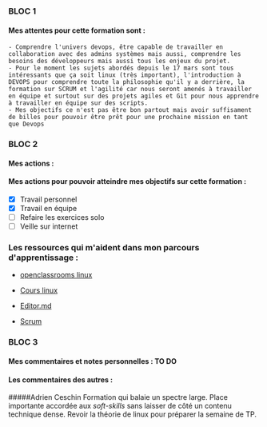 ### BLOC 1

#### Mes attentes pour cette formation sont :
    - Comprendre l'univers devops, être capable de travailler en collaboration avec des admins systèmes mais aussi, comprendre les besoins des développeurs mais aussi tous les enjeux du projet.
    - Pour le moment les sujets abordés depuis le 17 mars sont tous intéressants que ça soit linux (très important), l'introduction à DEVOPS pour comprendre toute la philosophie qu'il y a derrière, la formation sur SCRUM et l'agilité car nous seront amenés à travailler en équipe et surtout sur des projets agiles et Git pour nous apprendre à travailler en équipe sur des scripts.
    - Mes objectifs ce n'est pas être bon partout mais avoir suffisament de billes pour pouvoir être prêt pour une prochaine mission en tant que Devops


### BLOC 2

#### Mes actions :
#### Mes actions pour pouvoir atteindre mes objectifs sur cette formation :
- [x] Travail personnel
- [x] Travail en équipe
- [ ] Refaire les exercices solo
- [ ] Veille sur internet

### Les ressources qui m'aident dans mon parcours d'apprentissage :

- [openclassrooms linux](https://openclassrooms.com/fr/courses/43538-reprenez-le-controle-a-laide-de-linux/)

- [Cours linux](https://raspberry-pi.fr/decouvrir-linux-cours-introduction-debutants/)

- [Editor.md](https://pandao.github.io/editor.md/en.html)

- [Scrum](https://www.youtube.com/watch?v=kZx_vrMZxGk)


### BLOC 3

#### Mes commentaires et notes personnelles : TO DO

#### Les commentaires des autres :
#####Adrien Ceschin
Formation qui balaie un spectre large. Place importante accordée aux *soft-skills* sans laisser de côté un contenu technique dense. Revoir la théorie de linux pour préparer la semaine de TP.
